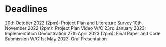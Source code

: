 # Deadlines
20th October 2022 (2pm): Project Plan and Literature Survey
10th November 2022 (2pm): Project Plan Video
W/C 23rd January 2023: Implementation Demostration
27th April 2023 (2pm): Final Paper and Code Submission
W/C 1st May 2023: Oral Presentation